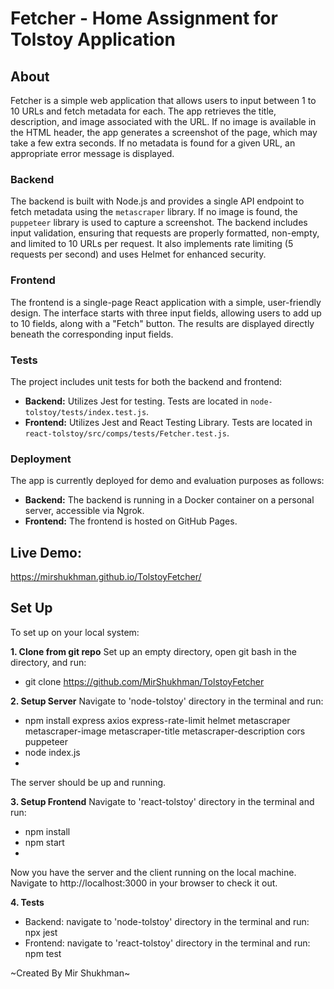 # Fetcher - Home Assignment for Tolstoy Application

## About

Fetcher is a simple web application that allows users to input between 1 to 10 URLs and fetch metadata for each. The app retrieves the title, description, and image associated with the URL. If no image is available in the HTML header, the app generates a screenshot of the page, which may take a few extra seconds. If no metadata is found for a given URL, an appropriate error message is displayed.

### Backend

The backend is built with Node.js and provides a single API endpoint to fetch metadata using the `metascraper` library. If no image is found, the `puppeteer` library is used to capture a screenshot. The backend includes input validation, ensuring that requests are properly formatted, non-empty, and limited to 10 URLs per request. It also implements rate limiting (5 requests per second) and uses Helmet for enhanced security.

### Frontend

The frontend is a single-page React application with a simple, user-friendly design. The interface starts with three input fields, allowing users to add up to 10 fields, along with a "Fetch" button. The results are displayed directly beneath the corresponding input fields.

### Tests

The project includes unit tests for both the backend and frontend:

- **Backend:** Utilizes Jest for testing. Tests are located in `node-tolstoy/tests/index.test.js`.
- **Frontend:** Utilizes Jest and React Testing Library. Tests are located in `react-tolstoy/src/comps/tests/Fetcher.test.js`.

### Deployment 
The app is currently deployed for demo and evaluation purposes as follows:

- **Backend:** The backend is running in a Docker container on a personal server, accessible via Ngrok.
- **Frontend:** The frontend is hosted on GitHub Pages.

## Live Demo:
https://mirshukhman.github.io/TolstoyFetcher/ 

## Set Up 
To set up on your local system:

**1. Clone from git repo** 
Set up an empty directory, open git bash in the directory, and run:
  - git clone https://github.com/MirShukhman/TolstoyFetcher

**2. Setup Server** 
Navigate to 'node-tolstoy' directory in the terminal and run:
  - npm install express axios express-rate-limit helmet metascraper metascraper-image metascraper-title metascraper-description cors puppeteer
  - node index.js
  - 
 The server should be up and running.

**3. Setup Frontend**
Navigate to 'react-tolstoy' directory in the terminal and run:
  - npm install
  - npm start
  - 
Now you have the server and the client running on the local machine.
Navigate to http://localhost:3000 in your browser to check it out.

**4. Tests**
 - Backend: navigate to 'node-tolstoy' directory in the terminal and run: npx jest
 - Frontend: navigate to 'react-tolstoy' directory in the terminal and run: npm test


~Created By Mir Shukhman~
